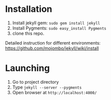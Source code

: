 # Installation

1. Install jekyll gem: `sudo gem install jekyll`
2. Install Pygments: `sudo easy_install Pygments`
2. clone this repo.

Detailed instruction for different environments: https://github.com/mojombo/jekyll/wiki/install

# Launching

1. Go to project directory
2. Type `jekyll --server --pygments`
3. Open browser at `http://localhost:4000/`
